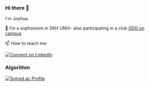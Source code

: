 
### Hi there 👋

I'm Joshua.

🔭 I’m a sophomore in SKH UNIV-
also participating in a club [GDG on campus](https://github.com/GDG-on-Campus-SKHU/)

📫 How to reach me:

[![Connect on LinkedIn](https://img.shields.io/badge/--linkedin?label=LinkedIn&logo=LinkedIn&style=social)](https://www.linkedin.com/in/%EC%83%81%ED%99%94-%EC%A0%95-a63880263/)

<h3> Algorithm </h3>

[![Solved.ac Profile](http://mazassumnida.wtf/api/v2/generate_badge?boj=sanghwa222)](https://solved.ac/sanghwa222/)
</div>
